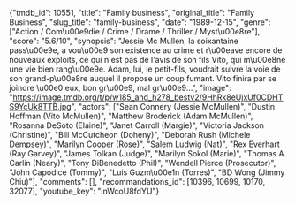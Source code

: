 {"tmdb_id": 10551, "title": "Family business", "original_title": "Family Business", "slug_title": "family-business", "date": "1989-12-15", "genre": ["Action / Com\u00e9die / Crime / Drame / Thriller / Myst\u00e8re"], "score": "5.6/10", "synopsis": "Jessie Mc Mullen, la soixantaine pass\u00e9e, a vou\u00e9 son existence au crime et r\u00eave encore de nouveaux exploits, ce qui n'est pas de l'avis de son fils Vito, qui m\u00e8ne une vie bien rang\u00e9e. Adam, lui, le petit-fils, voudrait suivre la voie de son grand-p\u00e8re auquel il propose un coup fumant. Vito finira par se joindre \u00e0 eux, bon gr\u00e9, mal gr\u00e9...", "image": "https://image.tmdb.org/t/p/w185_and_h278_bestv2/9HhRk8eUjxUf0CDHTS9YcUk8TTB.jpg", "actors": ["Sean Connery (Jessie McMullen)", "Dustin Hoffman (Vito McMullen)", "Matthew Broderick (Adam McMullen)", "Rosanna DeSoto (Elaine)", "Janet Carroll (Margie)", "Victoria Jackson (Christine)", "Bill McCutcheon (Doheny)", "Deborah Rush (Michele Dempsey)", "Marilyn Cooper (Rose)", "Salem Ludwig (Nat)", "Rex Everhart (Ray Garvey)", "James Tolkan (Judge)", "Marilyn Sokol (Marie)", "Thomas A. Carlin (Neary)", "Tony DiBenedetto (Phil)", "Wendell Pierce (Prosecutor)", "John Capodice (Tommy)", "Luis Guzm\u00e1n (Torres)", "BD Wong (Jimmy Chiu)"], "comments": [], "recommandations_id": [10396, 10699, 10170, 32077], "youtube_key": "inWcoU8fdYU"}